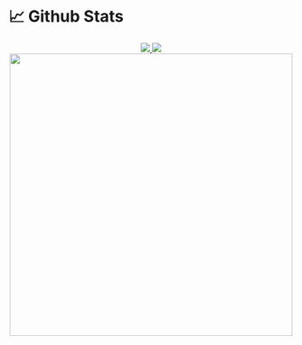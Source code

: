 # 📈 Github Stats

<div align="center">
    <div>
        <a href="#">
            <img src="https://github-readme-stats.vercel.app/api?username=JB-Lee&show_icons=true&include_all_commits=true&count_private=true&line_height=33&title_color=fc0036&icon_color=fc0036"/>
            <img src="https://github-readme-stats.vercel.app/api/top-langs?username=JB-Lee&count_private=true&title_color=fc0036"/>
        </a>
        <img src="https://cr-ss-service.azurewebsites.net/api/ScreenShot?widget=summary&username=JB-Lee&badges=3&branding=false&style=--header-bg-color:%23fc0036" width=500/>
    </div>  
    
</div>
